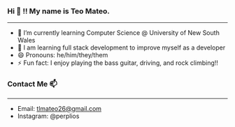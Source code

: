 ### Hi 👋 !! My name is Teo Mateo.

___

- 🌱 I’m currently learning Computer Science @ University of New South Wales
- 💬 I am learning full stack development to improve myself as a developer
- 😄 Pronouns: he/him/they/them
- ⚡ Fun fact: I enjoy playing the bass guitar, driving, and rock climbing!!  
    
### Contact Me 📫

___

- Email: tlmateo26@gmail.com
- Instagram: @perplios
